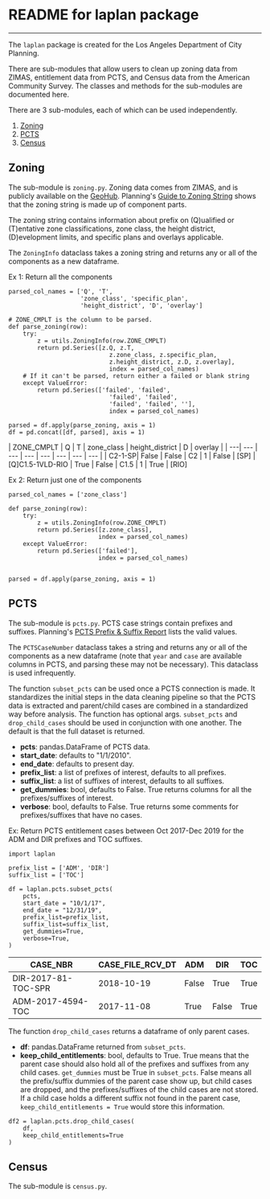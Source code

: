 # README for laplan package

---

The `laplan` package is created for the Los Angeles Department of City Planning. 

There are sub-modules that allow users to clean up zoning data from ZIMAS, entitlement data from PCTS, and Census data from the American Community Survey. The classes and methods for the sub-modules are documented here.

There are 3 sub-modules, each of which can be used independently.
1. [Zoning](#zoning)
1. [PCTS](#pcts)
1. [Census](#census)

## Zoning
The sub-module is `zoning.py`. Zoning data comes from ZIMAS, and is publicly available on the [GeoHub](http://geohub.lacity.org/datasets/zoning). Planning's [Guide to Zoning String](https://planning.lacity.org/zoning/guide-current-zoning-string) shows that the zoning string is made up of component parts. 

The zoning string contains information about prefix on (Q)ualified or (T)entative zone classifications, zone class, the height district, (D)evelopment limits, and specific plans and overlays applicable. 

The `ZoningInfo` dataclass takes a zoning string and returns any or all of the components as a new dataframe. 

Ex 1: Return all the components
```
parsed_col_names = ['Q', 'T', 
                    'zone_class', 'specific_plan', 
                    'height_district', 'D', 'overlay']

# ZONE_CMPLT is the column to be parsed.
def parse_zoning(row):
    try:
        z = utils.ZoningInfo(row.ZONE_CMPLT)
        return pd.Series([z.Q, z.T, 
                            z.zone_class, z.specific_plan, 
                            z.height_district, z.D, z.overlay], 
                            index = parsed_col_names)
    # If it can't be parsed, return either a failed or blank string
    except ValueError:
        return pd.Series(['failed', 'failed',  
                            'failed', 'failed', 
                            'failed', 'failed', ''], 
                            index = parsed_col_names)

parsed = df.apply(parse_zoning, axis = 1)
df = pd.concat([df, parsed], axis = 1)
```

| ZONE_CMPLT | Q | T | zone_class | height_district | D | overlay |
| ---| --- | --- | --- | --- | --- | --- | --- |
| C2-1-SP| False | False | C2 | 1  | False | [SP]
| [Q]C1.5-1VLD-RIO | True | False | C1.5 | 1 | True |  [RIO] 


Ex 2: Return just one of the components

```
parsed_col_names = ['zone_class']

def parse_zoning(row):
    try:
        z = utils.ZoningInfo(row.ZONE_CMPLT)
        return pd.Series([z.zone_class], 
                         index = parsed_col_names)
    except ValueError:
        return pd.Series(['failed'], 
                         index = parsed_col_names)

    
parsed = df.apply(parse_zoning, axis = 1)
```

## PCTS
The sub-module is `pcts.py`. PCTS case strings contain prefixes and suffixes. Planning's [PCTS Prefix & Suffix Report](https://planning.lacity.org/resources/prefix-suffix-report) lists the valid values. 

The `PCTSCaseNumber` dataclass takes a string and returns any or all of the components as a new dataframe (note that `year` and `case` are available columns in PCTS, and parsing these may not be necessary). This dataclass is used infrequently.

The function `subset_pcts` can be used once a PCTS connection is made.  It standardizes the initial steps in the data cleaning pipeline so that the PCTS data is extracted and parent/child cases are combined in a standardized way before analysis. The function has optional args. `subset_pcts` and `drop_child_cases` should be used in conjunction with one another. The default is that the full dataset is returned. 
* **pcts**: pandas.DataFrame of PCTS data. 
* **start_date**: defaults to "1/1/2010". 
* **end_date**: defaults to present day.
* **prefix_list**: a list of prefixes of interest, defaults to all prefixes.
* **suffix_list**: a list of suffixes of interest, defaults to all suffixes. 
* **get_dummies**: bool, defaults to False. True returns columns for all the prefixes/suffixes of interest.
* **verbose**: bool, defaults to False. True returns some comments for prefixes/suffixes that have no cases.

Ex: Return PCTS entitlement cases between Oct 2017-Dec 2019 for the ADM and DIR prefixes and TOC suffixes.

```
import laplan

prefix_list = ['ADM', 'DIR']
suffix_list = ['TOC']

df = laplan.pcts.subset_pcts(
    pcts, 
    start_date = "10/1/17",
    end_date = "12/31/19", 
    prefix_list=prefix_list,
    suffix_list=suffix_list,
    get_dummies=True,
    verbose=True,
)
```

| CASE_NBR | CASE_FILE_RCV_DT | ADM | DIR | TOC |  
| ---| --- | --- | --- | --- | 
| DIR-2017-81-TOC-SPR | 2018-10-19 | False | True | True  |
| ADM-2017-4594-TOC | 2017-11-08 | True | False | True  |

The function `drop_child_cases` returns a dataframe of only parent cases. 
* **df**: pandas.DataFrame returned from `subset_pcts`. 
* **keep_child_entitlements**: bool, defaults to True. True means that the parent case should also hold all of the prefixes and suffixes from any child cases. `get_dummies` must be True in `subset_pcts`.  False means all the prefix/suffix dummies of the parent case show up, but child cases are dropped, and the prefixes/suffixes of the child cases are not stored. If a child case holds a different suffix not found in the parent case, `keep_child_entitlements = True` would store this information. 

```
df2 = laplan.pcts.drop_child_cases(
    df,   
    keep_child_entitlements=True
)
```

## Census
The sub-module is `census.py`. 